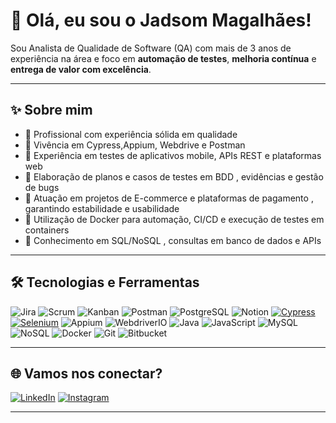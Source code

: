 # 👋​ Olá, eu sou o Jadsom Magalhães!

Sou Analista de Qualidade de Software (QA) com mais de 3 anos de experiência na área e foco em **automação de testes**, **melhoria contínua** e **entrega de valor com excelência**.


---

## ✨ Sobre mim

- 🚀 Profissional com experiência sólida em qualidade
- 🧪 Vivência em Cypress,Appium, Webdrive e Postman
- 📱 Experiência em testes de aplicativos mobile, APIs REST e plataformas web
- 📝 Elaboração de planos e casos de testes em BDD , evidências e gestão de bugs
- 📌 Atuação em projetos de E-commerce e plataformas de pagamento , garantindo estabilidade e usabilidade
- 🐳 Utilização de Docker para automação, CI/CD e execução de testes em containers
- 🔧 Conhecimento em SQL/NoSQL , consultas em banco de dados e APIs

---

## 🛠️ Tecnologias e Ferramentas

![Jira](https://img.shields.io/badge/-Jira-0052CC?style=flat&logo=jira&logoColor=white)
![Scrum](https://img.shields.io/badge/-Scrum-6DB33F?style=flat&logo=scrumalliance&logoColor=white)
![Kanban](https://img.shields.io/badge/-Kanban-FFB13B?style=flat&logo=trello&logoColor=white)
![Postman](https://img.shields.io/badge/-Postman-FF6C37?style=flat&logo=postman&logoColor=white)
![PostgreSQL](https://img.shields.io/badge/-PostgreSQL-336791?style=flat&logo=postgresql&logoColor=white)
![Notion](https://img.shields.io/badge/-Notion-000000?style=flat&logo=notion&logoColor=white)
[![Cypress](https://img.shields.io/badge/Cypress-17202C?style=flat&logo=cypress&logoColor=white)](https://www.cypress.io/)
[![Selenium](https://img.shields.io/badge/Selenium-43B02A?style=flat&logo=selenium&logoColor=white)](https://www.selenium.dev/)
![Appium](https://img.shields.io/badge/-Appium-6C4ADC?style=flat&logo=appium&logoColor=white)
![WebdriverIO](https://img.shields.io/badge/-Webdriver.io-3B3B3B?style=flat&logo=webdriverio&logoColor=white)
![Java](https://img.shields.io/badge/-Java-ED8B00?style=flat&logo=openjdk&logoColor=white)
![JavaScript](https://img.shields.io/badge/-JavaScript-F7DF1E?style=flat&logo=javascript&logoColor=black)
![MySQL](https://img.shields.io/badge/-MySQL-4479A1?style=flat&logo=mysql&logoColor=white)
![NoSQL](https://img.shields.io/badge/-NoSQL-005571?style=flat&logo=mongodb&logoColor=white)
![Docker](https://img.shields.io/badge/-Docker-2496ED?style=flat&logo=docker&logoColor=white)
![Git](https://img.shields.io/badge/-Git-F05032?style=flat&logo=git&logoColor=white)
![Bitbucket](https://img.shields.io/badge/-Bitbucket-0052CC?style=flat&logo=bitbucket&logoColor=white)

---
## 🌐 Vamos nos conectar?

[![LinkedIn](https://img.shields.io/badge/LinkedIn-0077B5?style=for-the-badge&logo=linkedin&logoColor=white)](https://www.linkedin.com/in/jadsom-magalhães-0777b6241)
[![Instagram](https://img.shields.io/badge/Instagram-E4405F?style=for-the-badge&logo=instagram&logoColor=white)](https://www.instagram.com/jadsommagalhaes)

---
